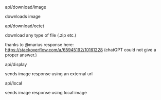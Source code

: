 

api/download/image

downloads image

api/download/octet

download any type of file (.zip etc.)

thanks to @marius response here: https://stackoverflow.com/a/65945192/10161228
(chatGPT could not give a proper answer.)

api/display

sends image response using an external url

api/local

sends image response using local image 